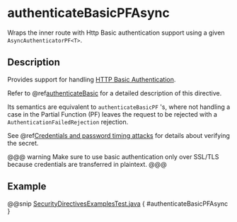 # authenticateBasicPFAsync

Wraps the inner route with Http Basic authentication support using a given `AsyncAuthenticatorPF<T>`.

## Description

Provides support for handling [HTTP Basic Authentication](https://en.wikipedia.org/wiki/Basic_auth).

Refer to @ref[authenticateBasic](authenticateBasic.md) for a detailed description of this directive.

Its semantics are equivalent to `authenticateBasicPF` 's, where not handling a case in the Partial Function (PF)
leaves the request to be rejected with a `AuthenticationFailedRejection` rejection.

See @ref[Credentials and password timing attacks](index.md#credentials-and-timing-attacks-java) for details about verifying the secret.

@@@ warning
Make sure to use basic authentication only over SSL/TLS because credentials are transferred in plaintext.
@@@

## Example

@@snip [SecurityDirectivesExamplesTest.java](../../../../../../../test/java/docs/http/javadsl/server/directives/SecurityDirectivesExamplesTest.java) { #authenticateBasicPFAsync }
